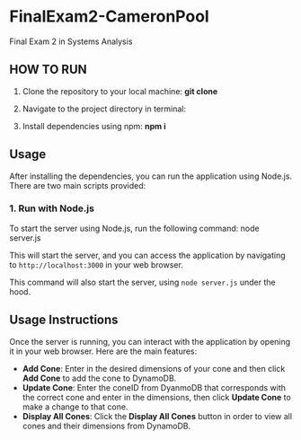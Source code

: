 # FinalExam2-CameronPool
Final Exam 2 in Systems Analysis

## HOW TO RUN
1. Clone the repository to your local machine:
   **git clone**
   
3. Navigate to the project directory in terminal:

4. Install dependencies using npm:
   **npm i**

## Usage

After installing the dependencies, you can run the application using Node.js. There are two main scripts provided:

### 1. Run with Node.js

To start the server using Node.js, run the following command:
node server.js

This will start the server, and you can access the application by navigating to `http://localhost:3000` in your web browser.

This command will also start the server, using `node server.js` under the hood.

## Usage Instructions

Once the server is running, you can interact with the application by opening it in your web browser. Here are the main features:

- **Add Cone**: Enter in the desired dimensions of your cone and then click **Add Cone** to add the cone to DynamoDB.
- **Update Cone**: Enter the coneID from DyanmoDB that corresponds with the correct cone and enter in the dimensions, then click **Update Cone** to make a change to that cone.
- **Display All Cones**: Click the **Display All Cones** button in order to view all cones and their dimensions from DynamoDB.
